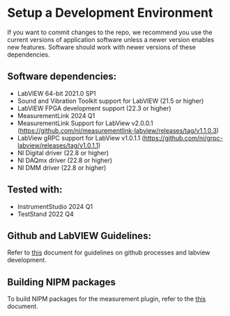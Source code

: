 # Setup a Development Environment
If you want to commit changes to the repo, we recommend you use the current versions of application software unless a newer version enables new features. Software should work with newer versions of these dependencies.


## Software dependencies:
- LabVIEW 64-bit 2021.0 SP1
- Sound and Vibration Toolkit support for LabVIEW (21.5 or higher)
- LabVIEW FPGA development support (22.3 or higher)
- MeasurementLink 2024 Q1
- MeasurementLink Support for LabView v2.0.0.1 (https://github.com/ni/measurementlink-labview/releases/tag/v1.1.0.3)
- LabView gRPC support for LabView v1.0.1.1 (https://github.com/ni/grpc-labview/releases/tag/v1.0.1.1)
- NI Digital driver (22.8 or higher)
- NI DAQmx driver (22.8 or higher)
- NI DMM driver (22.8 or higher)


## Tested with:
- InstrumentStudio 2024 Q1
- TestStand 2022 Q4

## Github and LabVIEW Guidelines:
Refer to [this](https://github.com/NI-MeasurementLink-Plug-Ins/audio-adc-labview-trial/blob/main/docs/github-labview-guidelines.md) document for guidelines on github processes and labview development.

## Building NIPM packages
To build NIPM packages for the measurement plugin, refer to the [this](https://github.com/NI-MeasurementLink-Plug-Ins/data-converter-validation-module/blob/main/docs/build-plugin.md) document.